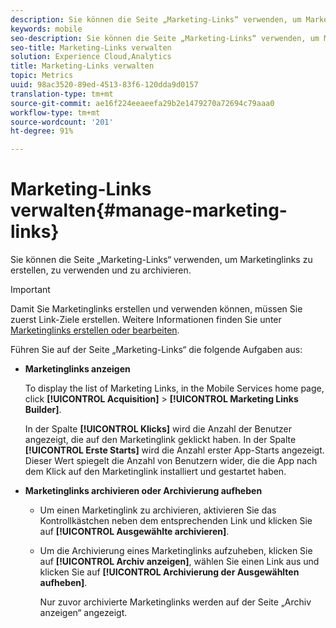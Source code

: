 ```yaml
---
description: Sie können die Seite „Marketing-Links“ verwenden, um Marketinglinks zu erstellen, zu verwenden und zu archivieren.
keywords: mobile
seo-description: Sie können die Seite „Marketing-Links“ verwenden, um Marketinglinks zu erstellen, zu verwenden und zu archivieren.
seo-title: Marketing-Links verwalten
solution: Experience Cloud,Analytics
title: Marketing-Links verwalten
topic: Metrics
uuid: 98ac3520-89ed-4513-83f6-120dda9d0157
translation-type: tm+mt
source-git-commit: ae16f224eeaeefa29b2e1479270a72694c79aaa0
workflow-type: tm+mt
source-wordcount: '201'
ht-degree: 91%

---
```



# Marketing-Links verwalten{#manage-marketing-links}

Sie können die Seite „Marketing-Links“ verwenden, um Marketinglinks zu erstellen, zu verwenden und zu archivieren.

>[!IMPORTANT]
>
>Damit Sie Marketinglinks erstellen und verwenden können, müssen Sie zuerst Link-Ziele erstellen. Weitere Informationen finden Sie unter [Marketinglinks erstellen oder bearbeiten](/help/using/acquisition-main/c-marketing-links-builder/t-create-edit-adobe-links/t-create-edit-adobe-links.md).

Führen Sie auf der Seite „Marketing-Links“ die folgende Aufgaben aus:

* **Marketinglinks anzeigen**

   To display the list of Marketing Links, in the Mobile Services home page, click **[!UICONTROL Acquisition]** > **[!UICONTROL Marketing Links Builder]**.

   In der Spalte **[!UICONTROL Klicks]** wird die Anzahl der Benutzer angezeigt, die auf den Marketinglink geklickt haben. In der Spalte **[!UICONTROL Erste Starts]** wird die Anzahl erster App-Starts angezeigt. Dieser Wert spiegelt die Anzahl von Benutzern wider, die die App nach dem Klick auf den Marketinglink installiert und gestartet haben.

* **Marketinglinks archivieren oder Archivierung aufheben**

   * Um einen Marketinglink zu archivieren, aktivieren Sie das Kontrollkästchen neben dem entsprechenden Link und klicken Sie auf **[!UICONTROL Ausgewählte archivieren]**.
   * Um die Archivierung eines Marketinglinks aufzuheben, klicken Sie auf **[!UICONTROL Archiv anzeigen]**, wählen Sie einen Link aus und klicken Sie auf **[!UICONTROL Archivierung der Ausgewählten aufheben]**.

      Nur zuvor archivierte Marketinglinks werden auf der Seite „Archiv anzeigen“ angezeigt.

